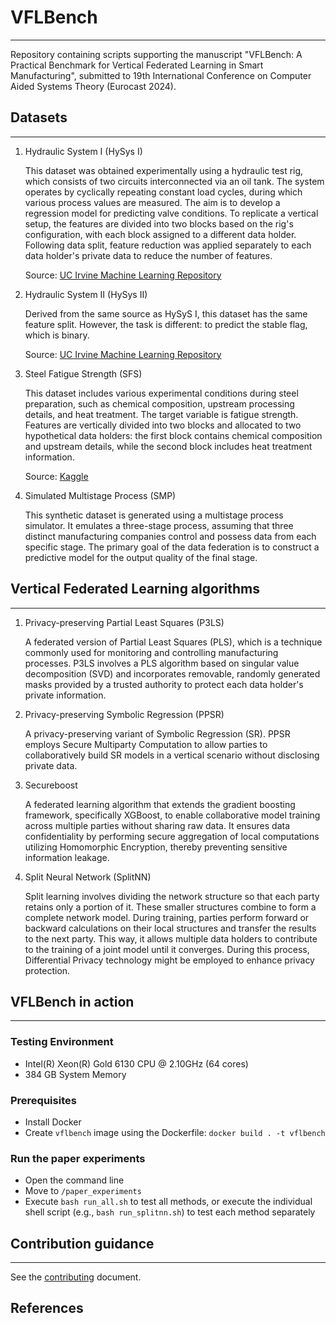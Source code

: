 # VFLBench

---
Repository containing scripts supporting the manuscript "VFLBench: A Practical Benchmark for Vertical
Federated Learning in Smart Manufacturing", submitted to 19th International Conference on Computer Aided Systems Theory (Eurocast 2024).


## Datasets

---

1. Hydraulic System I (HySys I)

    This dataset was obtained experimentally using a hydraulic test rig, 
    which consists of two circuits interconnected via an oil tank. The system operates by
    cyclically repeating constant load cycles, during which various process values are
    measured. The aim is to develop a regression model for predicting valve conditions.
    To replicate a vertical setup, the features are divided into two blocks based on the
    rig's configuration, with each block assigned to a different data holder.
    Following data split, feature reduction was applied separately to each data holder's
    private data to reduce the number of features.

    Source: [UC Irvine Machine Learning Repository](https://archive.ics.uci.edu/dataset/447/condition+monitoring+of+hydraulic+systems)


2. Hydraulic System II (HySys II)

   Derived from the same source as HySyS I, this dataset has the same feature split.
   However, the task is different: to predict the stable flag, which is binary.

    Source: [UC Irvine Machine Learning Repository](https://archive.ics.uci.edu/dataset/447/condition+monitoring+of+hydraulic+systems)


3. Steel Fatigue Strength (SFS)
    
    This dataset includes various experimental conditions during steel preparation, 
    such as chemical composition, upstream processing details, and heat treatment.
    The target variable is fatigue strength. Features are vertically divided into two blocks and allocated to
    two hypothetical data holders: the first block contains chemical composition and upstream details,
    while the second block includes heat treatment information.

    Source: [Kaggle](https://www.kaggle.com/datasets/chaozhuang/steel-fatigue-strength-prediction/data)



4. Simulated Multistage Process (SMP)

    This synthetic dataset is generated using a multistage process simulator. It emulates a
    three-stage process, assuming that three distinct manufacturing companies control and possess data from each specific stage.
    The primary goal of the data federation is to construct a predictive model for the output quality of the final stage.

## Vertical Federated Learning algorithms

---

1. Privacy-preserving Partial Least Squares (P3LS)

    A federated version of Partial Least Squares (PLS), which is a technique commonly used for monitoring and controlling
    manufacturing processes. P3LS involves a PLS algorithm based on singular value decomposition (SVD) and incorporates removable,
    randomly generated masks provided by a trusted authority to protect each data holder's private information.


2. Privacy-preserving Symbolic Regression (PPSR)

    A privacy-preserving variant of Symbolic Regression (SR). PPSR employs Secure Multiparty Computation to allow parties to
    collaboratively build SR models in a vertical scenario without disclosing private data.


3. Secureboost

    A federated learning algorithm that extends the gradient boosting framework, specifically XGBoost, to enable
    collaborative model training across multiple parties without sharing raw data.  It ensures data confidentiality by 
    performing secure aggregation of local computations utilizing Homomorphic Encryption, thereby preventing sensitive
    information leakage.


4. Split Neural Network (SplitNN)

    Split learning involves dividing the network structure so that each party retains only a portion of it. These smaller
    structures combine to form a complete network model. During training, parties perform forward or backward calculations
    on their local structures and transfer the results to the next party. This way, it allows multiple data holders to
    contribute to the training of a joint model until it converges. During this process, Differential Privacy technology
    might be employed to enhance privacy protection.

## VFLBench in action

---

### Testing Environment

- Intel(R) Xeon(R) Gold 6130 CPU @ 2.10GHz (64 cores)
- 384 GB System Memory

### Prerequisites

- Install Docker
- Create `vflbench` image using the Dockerfile: `docker build . -t vflbench`

### Run the paper experiments

- Open the command line
- Move to `/paper_experiments`
- Execute `bash run_all.sh` to test all methods, or execute the individual shell script (e.g., `bash run_splitnn.sh`) to
  test each method separately

## Contribution guidance

---

See the [contributing](docs/CONTRIBUTING.md) document.


## References

